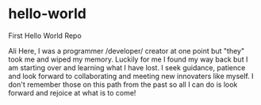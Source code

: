 # hello-world
First Hello World Repo

Ali Here, 
I was a programmer /developer/ creator at one point but "they" took me and wiped my memory. Luckily for me I found my way back but I am starting over and learning what I have lost. I seek guidance, patience and look forward to collaborating and meeting new innovaters like myself. I don't remember those on this path from the past so all I can do is look forward and rejoice at what is to come!

